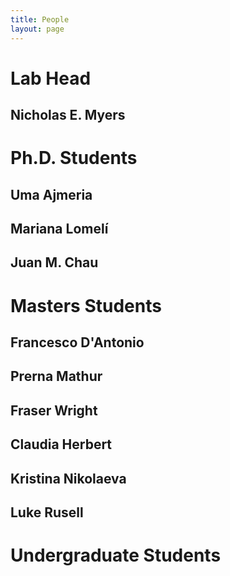 ```yaml
---
title: People
layout: page
---
```


# Lab Head

## Nicholas E. Myers


# Ph.D. Students

## Uma Ajmeria


## Mariana Lomelí


## Juan M. Chau


# Masters Students

## Francesco D'Antonio


## Prerna Mathur


## Fraser Wright


## Claudia Herbert


## Kristina Nikolaeva


## Luke Rusell


# Undergraduate Students
